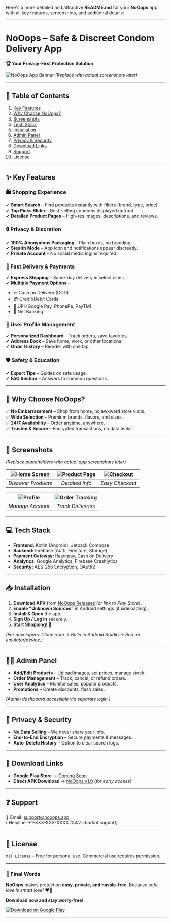Here's a more detailed and attractive **README.md** for your **NoOops** app with all key features, screenshots, and additional details:

---

# **NoOops – Safe & Discreet Condom Delivery App**  
**🏆 Your Privacy-First Protection Solution**  

![NoOops App Banner](https://via.placeholder.com/1024x500?text=NoOops+App+Banner) *(Replace with actual screenshots later)*  

---

## **📌 Table of Contents**  
1. [Key Features](#-key-features)  
2. [Why Choose NoOops?](#-why-choose-nooops)  
3. [Screenshots](#-screenshots)  
4. [Tech Stack](#-tech-stack)  
5. [Installation](#-installation)  
6. [Admin Panel](#-admin-panel)  
7. [Privacy & Security](#-privacy--security)  
8. [Download Links](#-download-links)  
9. [Support](#-support)  
10. [License](#-license)  

---

## **✨ Key Features**  

### **🛍️ Shopping Experience**  
✔ **Smart Search** – Find products instantly with filters (brand, type, price).  
✔ **Top Picks Slider** – Best-selling condoms displayed upfront.  
✔ **Detailed Product Pages** – High-res images, descriptions, and reviews.  

### **🔒 Privacy & Discretion**  
✔ **100% Anonymous Packaging** – Plain boxes, no branding.  
✔ **Stealth Mode** – App icon and notifications appear discreetly.  
✔ **Private Account** – No social media logins required.  

### **🚚 Fast Delivery & Payments**  
✔ **Express Shipping** – Same-day delivery in select cities.  
✔ **Multiple Payment Options** –  
   - 💵 Cash on Delivery (COD)  
   - 💳 Credit/Debit Cards  
   - 📱 UPI (Google Pay, PhonePe, PayTM)  
   - 🏦 Net Banking  

### **👤 User Profile Management**  
✔ **Personalized Dashboard** – Track orders, save favorites.  
✔ **Address Book** – Save home, work, or other locations.  
✔ **Order History** – Reorder with one tap.  

### **🛡️ Safety & Education**  
✔ **Expert Tips** – Guides on safe usage.  
✔ **FAQ Section** – Answers to common questions.  

---

## **🚀 Why Choose NoOops?**  
✅ **No Embarrassment** – Shop from home, no awkward store visits.  
✅ **Wide Selection** – Premium brands, flavors, and sizes.  
✅ **24/7 Availability** – Order anytime, anywhere.  
✅ **Trusted & Secure** – Encrypted transactions, no data leaks.  

---

## **📱 Screenshots**  
*(Replace placeholders with actual app screenshots later)*  

| ![Home Screen](https://via.placeholder.com/300x600?text=Home+Screen) | ![Product Page](https://via.placeholder.com/300x600?text=Product+Page) | ![Checkout](https://via.placeholder.com/300x600?text=Checkout) |  
|:---:|:---:|:---:|  
| *Discover Products* | *Detailed Info* | *Easy Checkout* |  

| ![Profile](https://via.placeholder.com/300x600?text=Profile) | ![Order Tracking](https://via.placeholder.com/300x600?text=Order+Tracking) |  
|:---:|:---:|  
| *Manage Account* | *Track Deliveries* |  

---

## **💻 Tech Stack**  
- **Frontend:** Kotlin (Android), Jetpack Compose  
- **Backend:** Firebase (Auth, Firestore, Storage)  
- **Payment Gateway:** Razorpay, Cash on Delivery  
- **Analytics:** Google Analytics, Firebase Crashlytics  
- **Security:** AES-256 Encryption, OAuth2  

---

## **📥 Installation**  
1. **Download APK** from [NoOops Releases](#) *(or link to Play Store)*.  
2. **Enable "Unknown Sources"** in Android settings (if sideloading).  
3. **Install & Open** the app.  
4. **Sign Up / Log In** securely.  
5. **Start Shopping!** 🎉  

*(For developers: Clone repo → Build in Android Studio → Run on emulator/device.)*  

---

## **👨‍💻 Admin Panel**  
- **Add/Edit Products** – Upload images, set prices, manage stock.  
- **Order Management** – Track, cancel, or refund orders.  
- **User Analytics** – Monitor sales, popular products.  
- **Promotions** – Create discounts, flash sales.  

*(Admin dashboard accessible via separate login.)*  

---

## **🔐 Privacy & Security**  
- **No Data Selling** – We never share your info.  
- **End-to-End Encryption** – Secure payments & messages.  
- **Auto-Delete History** – Option to clear search logs.  

---

## **📲 Download Links**  
- **Google Play Store** → [Coming Soon](#)  
- **Direct APK Download** → [NoOops v1.0](#) *(for early access)*  

---

## **❓ Support**  
📧 Email: support@nooops.app  
📞 Helpline: +1-XXX-XXX-XXXX *(24/7 chatbot support)*  

---

## **📜 License**  
`MIT License` – Free for personal use. Commercial use requires permission.  

---

### **💬 Final Words**  
**NoOops** makes protection **easy, private, and hassle-free**. Because *safe love is smart love!* ❤️🔐  

**Download now and stay worry-free!**  

[![Download on Google Play](https://via.placeholder.com/200x80?text=Download+on+Google+Play)]()  

--- 

